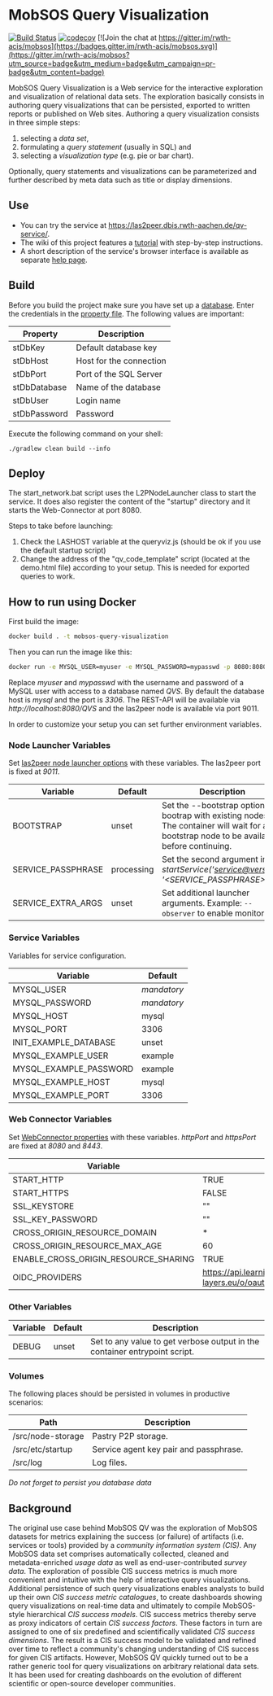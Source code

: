 # MobSOS Query Visualization
[![Build Status](https://travis-ci.org/rwth-acis/mobsos-query-visualization.svg?branch=master)](https://travis-ci.org/rwth-acis/mobsos-query-visualization) [![codecov](https://codecov.io/gh/rwth-acis/mobsos-query-visualization/branch/master/graph/badge.svg)](https://codecov.io/gh/rwth-acis/mobsos-query-visualization) [![Join the chat at https://gitter.im/rwth-acis/mobsos](https://badges.gitter.im/rwth-acis/mobsos.svg)](https://gitter.im/rwth-acis/mobsos?utm_source=badge&utm_medium=badge&utm_campaign=pr-badge&utm_content=badge)

MobSOS Query Visualization is a Web service for the interactive exploration and 
visualization of relational data sets. The exploration basically consists 
in authoring query visualizations that can be persisted, exported to written reports
or published on Web sites. Authoring a query visualization consists in three simple steps:

1. selecting a _data set_, 
2. formulating a _query statement_ (usually in SQL) and 
3. selecting a _visualization type_ (e.g. pie or bar chart). 
 
Optionally, query statements and visualizations can be parameterized and further 
described by meta data such as title or display dimensions.

## Use

* You can try the service at https://las2peer.dbis.rwth-aachen.de/qv-service/.
* The wiki of this project features a [tutorial](https://github.com/rwth-acis/LAS2peer-Query-Visualization-Service/wiki/Tutorial) with step-by-step instructions.
* A short description of the service's browser interface is available as separate [help page](http://las2peer.dbis.rwth-aachen.de/qv-service/help.html).

## Build
Before you build the project make sure you have set up a [database](db.sql). 
Enter the credentials in the [property file](query_visualization/etc/i5.las2peer.services.mobsos.queryVisualization.QueryVisualizationService.properties). 
The following values are important: 

| Property      | Description                |
| ------------- | -------------------------- |
| stDbKey       | Default database key       |
| stDbHost      | Host for the connection    |
| stDbPort      | Port of the SQL Server     |
| stDbDatabase  | Name of the database       |
| stDbUser      | Login name                 |
| stDbPassword  | Password                   |


Execute the following command on your shell:

```shell
./gradlew clean build --info
```

## Deploy

The start_network.bat script uses the L2PNodeLauncher class to start the service. It does also register
the content of the "startup" directory and it starts the Web-Connector at port 8080.

Steps to take before launching:

1. Check the LASHOST variable at the queryviz.js (should be ok if you use the default startup script)
2. Change the address of the "qv_code_template" script (located at the demo.html file) according to your
setup. This is needed for exported queries to work.

## How to run using Docker

First build the image:
```bash
docker build . -t mobsos-query-visualization
```

Then you can run the image like this:

```bash
docker run -e MYSQL_USER=myuser -e MYSQL_PASSWORD=mypasswd -p 8080:8080 -p 9011:9011 mobsos-query-visualization
```

Replace *myuser* and *mypasswd* with the username and password of a MySQL user with access to a database named *QVS*.
By default the database host is *mysql* and the port is *3306*.
The REST-API will be available via *http://localhost:8080/QVS* and the las2peer node is available via port 9011.

In order to customize your setup you can set further environment variables.

### Node Launcher Variables

Set [las2peer node launcher options](https://github.com/rwth-acis/las2peer-Template-Project/wiki/L2pNodeLauncher-Commands#at-start-up) with these variables.
The las2peer port is fixed at *9011*.

| Variable | Default | Description |
|----------|---------|-------------|
| BOOTSTRAP | unset | Set the --bootstrap option to bootrap with existing nodes. The container will wait for any bootstrap node to be available before continuing. |
| SERVICE_PASSPHRASE | processing | Set the second argument in *startService('<service@version>', '<SERVICE_PASSPHRASE>')*. |
| SERVICE_EXTRA_ARGS | unset | Set additional launcher arguments. Example: ```--observer``` to enable monitoring. |

### Service Variables

Variables for service configuration.

| Variable | Default |
|----------|---------|
| MYSQL_USER | *mandatory* |
| MYSQL_PASSWORD | *mandatory* |
| MYSQL_HOST | mysql |
| MYSQL_PORT | 3306 |
| INIT_EXAMPLE_DATABASE | unset |
| MYSQL_EXAMPLE_USER | example |
| MYSQL_EXAMPLE_PASSWORD | example |
| MYSQL_EXAMPLE_HOST | mysql |
| MYSQL_EXAMPLE_PORT | 3306 |

### Web Connector Variables

Set [WebConnector properties](https://github.com/rwth-acis/las2peer-Template-Project/wiki/WebConnector-Configuration) with these variables.
*httpPort* and *httpsPort* are fixed at *8080* and *8443*.

| Variable | Default |
|----------|---------|
| START_HTTP | TRUE |
| START_HTTPS | FALSE |
| SSL_KEYSTORE | "" |
| SSL_KEY_PASSWORD | "" |
| CROSS_ORIGIN_RESOURCE_DOMAIN | * |
| CROSS_ORIGIN_RESOURCE_MAX_AGE | 60 |
| ENABLE_CROSS_ORIGIN_RESOURCE_SHARING | TRUE |
| OIDC_PROVIDERS | https://api.learning-layers.eu/o/oauth2,https://accounts.google.com |

### Other Variables

| Variable | Default | Description |
|----------|---------|-------------|
| DEBUG  | unset | Set to any value to get verbose output in the container entrypoint script. |

### Volumes

The following places should be persisted in volumes in productive scenarios:

| Path | Description |
|------|-------------|
| /src/node-storage | Pastry P2P storage. |
| /src/etc/startup | Service agent key pair and passphrase. |
| /src/log | Log files. |

*Do not forget to persist you database data*

## Background

The original use case behind MobSOS QV was the exploration of MobSOS datasets
for metrics explaining the success (or failure) of artifacts (i.e. services or tools)
provided by a _community information system (CIS)_. Any MobSOS data set comprises 
automatically collected, cleaned and metadata-enriched _usage data_ as well as 
end-user-contributed _survey data_. The exploration of possible CIS success metrics 
is much more convenient and intuitive with the help of interactive query visualizations.
Additional persistence of such query visualizations enables analysts to build up
their own _CIS success metric catalogues_, to create dashboards showing query visualizations
on real-time data and ultimately to compile MobSOS-style hierarchical _CIS success models_.
CIS success metrics thereby serve as proxy indicators of certain _CIS success factors_. 
These factors in turn are assigned to one of six predefined and scientifically validated
_CIS success dimensions_. The result is a CIS success model to be validated and refined 
over time to reflect a community's changing understanding of CIS success for given CIS 
artifacts. However, MobSOS QV quickly turned out to be a rather generic tool for query 
visualizations on arbitrary relational data sets. It has been used for creating dashboards
on the evolution of different scientific or open-source developer communities.
